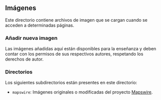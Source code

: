 ## Imágenes

Este directorio contiene archivos de imagen que se cargan cuando se acceden a determinadas páginas.

### Añadir nueva imagen

Las imágenes añadidas aquí están disponibles para la enseñanza y deben contar con los permisos de sus respectivos autores,
respetando los derechos de autor.

### Directorios

Los siguientes subdirectorios están presentes en este directorio:

-  `mapswire`: Imágenes originales o modificadas del proyecto [Mapswire](http://mapswire.com/).

